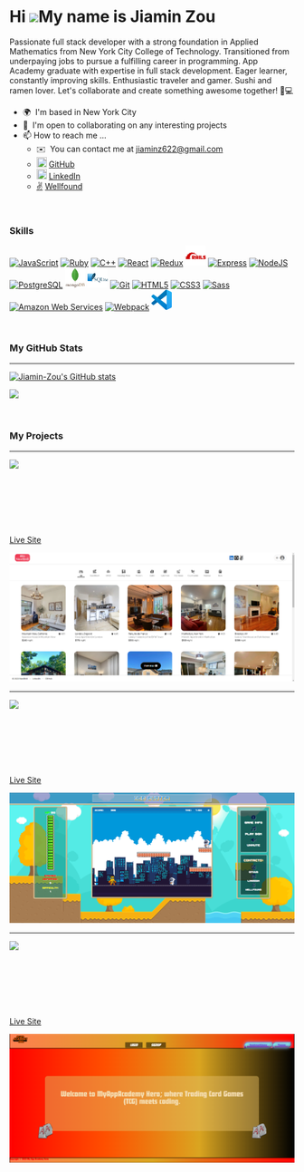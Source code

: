 Hi ![](https://user-images.githubusercontent.com/18350557/176309783-0785949b-9127-417c-8b55-ab5a4333674e.gif)My name is Jiamin Zou
==================================================================================================================================

Passionate full stack developer with a strong foundation in Applied Mathematics from New York City College of Technology. Transitioned from underpaying jobs to pursue a fulfilling career in programming. App Academy graduate with expertise in full stack development. Eager learner, constantly improving skills. Enthusiastic traveler and gamer. Sushi and ramen lover. Let's collaborate and create something awesome together! 🚀💻

* 🌍  I'm based in New York City
* 🤝  I'm open to collaborating on any interesting projects
* 📫 How to reach me ...
    * ✉️  You can contact me at [jiaminz622@gmail.com](mailto:jiaminz622@gmail.com)
    * <a href="https://www.github.com/Jiamin-Zou" target="_blank" rel="noreferrer"><img src="https://raw.githubusercontent.com/danielcranney/readme-generator/main/public/icons/socials/github.svg" width="18" height="18" /></a> [GitHub](https://www.github.com/Jiamin-Zou)
    * <a href="https://www.linkedin.com/in/jiaminzou95/" target="_blank" rel="noreferrer"><img src="https://raw.githubusercontent.com/danielcranney/readme-generator/main/public/icons/socials/linkedin.svg" width="18" height="18" /></a> [LinkedIn](https://www.linkedin.com/in/jiaminzou95/)
    * <a href="https://wellfound.com/u/jiamin-zou-1" target="_blank" rel="noreferrer">✌️</a> [Wellfound](https://wellfound.com/u/jiamin-zou-1)
      
<br />

### Skills


<p align="left">
<a href="https://developer.mozilla.org/en-US/docs/Web/JavaScript" target="_blank" rel="noreferrer"><img src="https://raw.githubusercontent.com/danielcranney/readme-generator/main/public/icons/skills/javascript-colored.svg" width="36" height="36" alt="JavaScript" /></a>
<a href="https://www.ruby-lang.org/en/" target="_blank" rel="noreferrer"><img src="https://raw.githubusercontent.com/danielcranney/readme-generator/main/public/icons/skills/ruby-colored.svg" width="36" height="36" alt="Ruby" /></a>
<a href="https://docs.microsoft.com/en-us/cpp/?view=msvc-170" target="_blank" rel="noreferrer"><img src="https://raw.githubusercontent.com/danielcranney/readme-generator/main/public/icons/skills/cplusplus-colored.svg" width="36" height="36" alt="C++" /></a>
<a href="https://reactjs.org/" target="_blank" rel="noreferrer"><img src="https://raw.githubusercontent.com/danielcranney/readme-generator/main/public/icons/skills/react-colored.svg" width="36" height="36" alt="React" /></a>
<a href="https://redux.js.org/" target="_blank" rel="noreferrer"><img src="https://raw.githubusercontent.com/danielcranney/readme-generator/main/public/icons/skills/redux-colored.svg" width="36" height="36" alt="Redux" /></a>
<a href="https://rubyonrails.org/" target="_blank" rel="noreferrer"><img src="https://raw.githubusercontent.com/devicons/devicon/1119b9f84c0290e0f0b38982099a2bd027a48bf1/icons/rails/rails-plain-wordmark.svg" width="36" height="36" alt="Rails" /></a>
<a href="https://expressjs.com/" target="_blank" rel="noreferrer"><img src="https://raw.githubusercontent.com/danielcranney/readme-generator/main/public/icons/skills/express-colored.svg" width="36" height="36" alt="Express" /></a>
<a href="https://nodejs.org/en/" target="_blank" rel="noreferrer"><img src="https://raw.githubusercontent.com/danielcranney/readme-generator/main/public/icons/skills/nodejs-colored.svg" width="36" height="36" alt="NodeJS" /></a>
<a href="https://www.postgresql.org/" target="_blank" rel="noreferrer"><img src="https://raw.githubusercontent.com/danielcranney/readme-generator/main/public/icons/skills/postgresql-colored.svg" width="36" height="36" alt="PostgreSQL" /></a>
<a href="https://www.mongodb.com/" target="_blank" rel="noreferrer"><img src="https://raw.githubusercontent.com/devicons/devicon/1119b9f84c0290e0f0b38982099a2bd027a48bf1/icons/mongodb/mongodb-original-wordmark.svg" width="36" height="36" alt="MongoDB" /></a>
<a href="https://www.sqlite.org/index.html" target="_blank" rel="noreferrer"><img src="https://raw.githubusercontent.com/devicons/devicon/1119b9f84c0290e0f0b38982099a2bd027a48bf1/icons/sqlite/sqlite-original-wordmark.svg" width="36" height="36" alt="SQLite" /></a>
<a href="https://git-scm.com/" target="_blank" rel="noreferrer"><img src="https://raw.githubusercontent.com/danielcranney/readme-generator/main/public/icons/skills/git-colored.svg" width="36" height="36" alt="Git" /></a>
<a href="https://developer.mozilla.org/en-US/docs/Glossary/HTML5" target="_blank" rel="noreferrer"><img src="https://raw.githubusercontent.com/danielcranney/readme-generator/main/public/icons/skills/html5-colored.svg" width="36" height="36" alt="HTML5" /></a>
<a href="https://www.w3.org/TR/CSS/#css" target="_blank" rel="noreferrer"><img src="https://raw.githubusercontent.com/danielcranney/readme-generator/main/public/icons/skills/css3-colored.svg" width="36" height="36" alt="CSS3" /></a>
<a href="https://sass-lang.com/" target="_blank" rel="noreferrer"><img src="https://raw.githubusercontent.com/danielcranney/readme-generator/main/public/icons/skills/sass-colored.svg" width="36" height="36" alt="Sass" /></a>
<a href="https://aws.amazon.com" target="_blank" rel="noreferrer"><img src="https://raw.githubusercontent.com/danielcranney/readme-generator/main/public/icons/skills/aws-colored.svg" width="36" height="36" alt="Amazon Web Services" /></a>
<a href="https://webpack.js.org/" target="_blank" rel="noreferrer"><img src="https://raw.githubusercontent.com/danielcranney/readme-generator/main/public/icons/skills/webpack-colored.svg" width="36" height="36" alt="Webpack" /></a>
<a href="https://www.linux.org" target="_blank" rel="noreferrer"><img src="https://raw.githubusercontent.com/devicons/devicon/1119b9f84c0290e0f0b38982099a2bd027a48bf1/icons/vscode/vscode-original.svg" width="36" height="36" alt="VS Code" /></a>
</p>

<br />

### My GitHub Stats
---

<a href="http://www.github.com/Jiamin-Zou"><img src="https://github-readme-stats.vercel.app/api?username=Jiamin-Zou&show_icons=true&hide=&count_private=true&title_color=84cc16&text_color=14b8a6&icon_color=84cc16&bg_color=0f172a&hide_border=true&show_icons=true" alt="Jiamin-Zou's GitHub stats" /></a>

<a href="http://www.github.com/Jiamin-Zou"><img src="https://github-readme-streak-stats.herokuapp.com/?user=Jiamin-Zou&stroke=14b8a6&background=0f172a&ring=84cc16&fire=84cc16&currStreakNum=14b8a6&currStreakLabel=84cc16&sideNums=14b8a6&sideLabels=14b8a6&dates=14b8a6&hide_border=true" /></a>

<br />

### My Projects
---

<div width="100%" align="center"><a href="https://github.com/Jiamin-Zou/NextBnB" align="left"><img align="left" width="45%" src="https://github-readme-stats.vercel.app/api/pin/?username=Jiamin-Zou&repo=NextBnB&title_color=84cc16&text_color=14b8a6&icon_color=84cc16&bg_color=0f172a&hide_border=true&locale=en" /></a></div>
<br /><br /><br /><br /><br /><br /><br />

[Live Site](https://nextbnb.onrender.com/)

![NextBnB](./images/nextbnb-screenshot.png)

---
<div width="100%" align="center"><a href="https://github.com/Jiamin-Zou/web-buster" align="left"><img align="left" width="45%" src="https://github-readme-stats.vercel.app/api/pin/?username=Jiamin-Zou&repo=web-buster&title_color=84cc16&text_color=14b8a6&icon_color=84cc16&bg_color=0f172a&hide_border=true&locale=en" /></a></div>
<br /><br /><br /><br /><br /><br /><br />

[Live Site](https://my-app-academy-heroes.onrender.com/)

![Web Buster](./images/web-buster-screenshot.png)

---
<div width="100%" align="center"><a href="https://github.com/kcho760/My-App-Academy-Heroes" align="left"><img align="left" width="45%" src="https://github-readme-stats.vercel.app/api/pin/?username=kcho760&repo=My-App-Academy-Heroes&title_color=84cc16&text_color=14b8a6&icon_color=84cc16&bg_color=0f172a&hide_border=true&locale=en" /></a></div>
<br /><br /><br /><br /><br /><br /><br />

[Live Site](https://jiamin-zou.github.io/web-buster/)

![My App Academy Heroes](./images/my-app-academy-heroes-screenshot.png)
